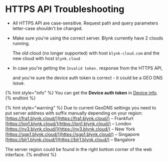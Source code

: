 # HTTPS API Troubleshooting

* All HTTPS API are case-sensitive. Request path and query parameters letter-case shouldn't be changed.
*   Make sure you're using the correct server. Blynk currently have 2 clouds running.

    The old cloud (no longer supported) with host `blynk-cloud.com` and the new cloud with host `blynk.cloud`
*   In case you're getting the `Invalid token.` response from the HTTPS API,

    and you're sure the device auth token is correct - it could be a GEO DNS issue.&#x20;

{% hint style="info" %}
You can get the **Device auth token** in [Device info](../../getting-started/activating-devices/manual-device-activation.md#step-3-getting-auth-token).
{% endhint %}

{% hint style="warning" %}
Due to current GeoDNS settings you need to put server address with suffix manually depending on your region:\
[https://fra1.blynk.cloud/](https://fra1.blynk.cloud/) – Frankfurt\
[https://lon1.blynk.cloud/](https://lon1.blynk.cloud/) – London\
[https://ny3.blynk.cloud/](https://ny3.blynk.cloud/) – New York\
[https://sgp1.blynk.cloud/](https://sgp1.blynk.cloud/) – Singapore\
[https://blr1.blynk.cloud/](https://blr1.blynk.cloud/) – Bangalore

The server region could be found in the right bottom corner of the web interface.
{% endhint %}

